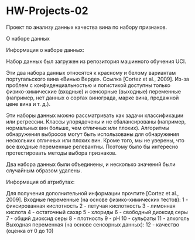# HW-Projects-02
Проект по анализу данных качества вина по набору признаков.

О наборе данных

Информация о наборе данных:

Набор данных был загружен из репозитория машинного обучения UCI.

Эти два набора данных относятся к красному и белому вариантам португальского вина «Винью Верде». Ссылка [Cortez et al., 2009]. Из-за проблем с конфиденциальностью и логистикой доступны только физико-химические (входные) и сенсорные (выходные) переменные (например, нет данных о сортах винограда, марке вина, продажной цене вина и т. д.).

Эти наборы данных можно рассматривать как задачи классификации или регрессии. Классы упорядочены и не сбалансированы (например, нормальных вин больше, чем отличных или плохих). Алгоритмы обнаружения выбросов могут быть использованы для обнаружения нескольких отличных или плохих вин. Кроме того, мы не уверены, что все входные переменные релевантны. Поэтому было бы интересно протестировать методы выбора признаков.

Два набора данных были объединены, и несколько значений были случайным образом удалены.

Информация об атрибутах:

Для получения дополнительной информации прочтите [Cortez et al., 2009].
Входные переменные (на основе физико-химических тестов):
1 - фиксированная кислотность
2 - летучая кислотность
3 - лимонная кислота
4 - остаточный сахар
5 - хлориды
6 - свободный диоксид серы
7 - общий диоксид серы
8 - плотность
9 - рН
10 - сульфаты
11 - алкоголь
Выходная переменная (на основе сенсорных данных):
12 - качество (оценка от 0 до 10)

